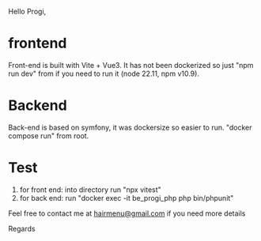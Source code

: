 Hello Progi,


# frontend
Front-end is built with  Vite + Vue3. It has not been dockerized so just "npm run dev" from <front-end> if you need to run it (node 22.11, npm v10.9).

# Backend
Back-end is based on symfony, it was dockersize so easier to run. "docker compose run" from root.

# Test
1. for front end: into <front-end> directory run "npx vitest"
2. for back end: run "docker exec -it be_progi_php php bin/phpunit"

Feel free to contact me at hairmenu@gmail.com if you need more details

Regards

